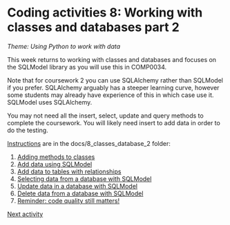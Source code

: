 # Coding activities 8: Working with classes and databases part 2

_*Theme: Using Python to work with data*_

This week returns to working with classes and databases and focuses on the SQLModel library as you will use this in
COMP0034.

Note that for coursework 2 you can use SQLAlchemy rather than SQLModel if you prefer. SQLAlchemy arguably has a steeper
learning curve, however some students may already have experience of this in which case use it. SQLModel uses SQLAlchemy.

You may not need all the insert, select, update and query methods to complete the coursework. You will likely
need insert to add data in order to do the testing.

[Instructions](8-0-instructions.md) are in the docs/8_classes_database_2 folder:

1. [Adding methods to classes](8-01-methods.md)
2. [Add data using SQLModel](8-02-insert.md)
3. [Add data to tables with relationships](8-03-insert-multiple.md)
4. [Selecting data from a database with SQLModel](8-04-select.md)
5. [Update data in a database with SQLModel](8-05-update.md)
6. [Delete data from a database with SQLModel](8-06-delete.md)
7. [Reminder: code quality still matters!](8-07-quality.md)

[Next activity](8-01-methods.md)